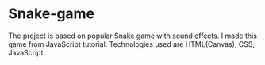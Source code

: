 # Snake-game

The project is based on popular Snake game with sound effects. I made this game from JavaScript tutorial.
Technologies used are HTML(Canvas), CSS, JavaScript.

